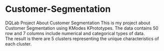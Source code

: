 # Customer-Segmentation
DQLab Project About Customer Segmentation
This is my project about Customer Segmentation using KModes KPrototypes. The data contains 50 row and 7 columns include numerical and categorical types of data. \
The result is there are 5 clusters representing the unique characteristics of each cluster. 
